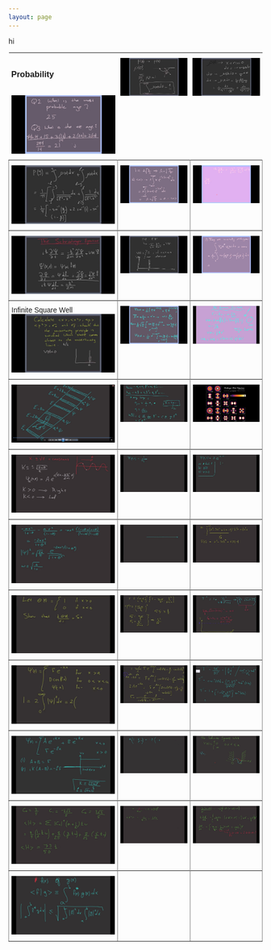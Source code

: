 ```yaml
---
layout: page
---
```





hi


<style type="text/css">
.tg  {border-collapse:collapse;border-spacing:0;}
.tg td{border-color:black;border-style:solid;border-width:1px;font-family:Arial, sans-serif;font-size:14px;
  overflow:hidden;padding:10px 5px;word-break:normal;}
.tg th{border-color:black;border-style:solid;border-width:0px;font-family:Arial, sans-serif;font-size:14px;
  font-weight:normal;overflow:hidden;padding:10px 5px;word-break:normal;}
.tg .tg-0pky{border-color:inherit;text-align:left;vertical-align:top}
</style>
<table class="tg">
  <tr>
    <th class="tg-0pky"><h3>Probability</h3><br><a href="https://youtu.be/v4CH7CK00zk"><img src="/img/v1.jpg" alt="V1"></a></th>
    <th class="tg-0pky"><a href="https://www.youtube.com/watch?v=lEp2gLYJQMI"><img src="/img/v2.jpg" alt="V2"></a></th>
    <th class="tg-0pky"><a href="https://www.youtube.com/watch?v=4bRTKSWgluo"><img src="/img/v3.jpg" alt="V3"></a></th>
  </tr>
  <tr>
    
  </tr>
  <tr>
    <td class="tg-0pky"><a href="https://www.youtube.com/watch?v=khGwXSPbBdY"><img src="/img/v4.jpg" alt="V4"></a></td>
    <td class="tg-0pky"><a href="https://www.youtube.com/watch?v=3SZQstdxfb4"><img src="/img/v5.jpg" alt="V5"></a></td>
    <td class="tg-0pky"><a href="https://www.youtube.com/watch?v=GJZd0g-hu-Y"><img src="/img/v6.jpg" alt="V6"></a></td>
  </tr>
  <tr>
  
  </tr>
  <tr>
    <td class="tg-0pky"><a href="https://www.youtube.com/watch?v=EsqMOghM3KQ&t=1s"><img src="/img/v7.jpg" alt="V7"></a></td>
    <td class="tg-0pky"><a href="https://www.youtube.com/watch?v=7d_zRb4yjm8"><img src="/img/v8.jpg" alt="V8"></a></td>
    <td class="tg-0pky"><a href="https://www.youtube.com/watch?v=HBNRS48YD3k"><img src="/img/v9.jpg" alt="V9"></a></td>
  </tr>
  <tr>
  
  </tr>
  <tr>
    <td class="tg-0pky"><h>Infinite Square Well</h4><br><a href="https://www.youtube.com/watch?v=Q8G0pTJB0fI"><img src="/img/v10.jpg" alt="V10"></a></td>
    <td class="tg-0pky"><a href=""><img src="/img/v11.jpg" alt="V11"></a></td>
    <td class="tg-0pky"><a href=""><img src="/img/v12.jpg" alt="V12"></a></td>
  </tr>
  <tr>
  
  </tr>
  <tr>
    <td class="tg-0pky"><a href=""><img src="/img/v13.jpg" alt="V13"></a></td>
    <td class="tg-0pky"><a href=""><img src="/img/v14.jpg" alt="V14"></a></td>
    <td class="tg-0pky"><a href=""><img src="/img/v15.jpg" alt="V15"></a></td>
  </tr>
  <tr>
  
  </tr>
  <tr>
    <td class="tg-0pky"><a href=""><img src="/img/v16.jpg" alt="V16"></a></td>
    <td class="tg-0pky"><a href=""><img src="/img/v17.jpg" alt="V17"></a></td>
    <td class="tg-0pky"><a href=""><img src="/img/v18.jpg" alt="V18"></a></td>
  </tr>
  <tr>
  
  </tr>
  <tr>
    <td class="tg-0pky"><a href=""><img src="/img/v19.jpg" alt="V19"></a></td>
    <td class="tg-0pky"><a href=""><img src="/img/v20.jpg" alt="V20"></a></td>
    <td class="tg-0pky"><a href=""><img src="/img/v21.jpg" alt="V21"></a></td>
  </tr>
  <tr>
  
  </tr>
  <tr>
    <td class="tg-0pky"><a href=""><img src="/img/v22.jpg" alt="V22"></a></td>
    <td class="tg-0pky"><a href=""><img src="/img/v23.jpg" alt="V23"></a></td>
    <td class="tg-0pky"><a href=""><img src="/img/v24.jpg" alt="V24"></a></td>
  </tr>
  <tr>
  
  </tr>
  <tr>
    <td class="tg-0pky"><a href=""><img src="/img/v25.jpg" alt="V25"></a></td>
    <td class="tg-0pky"><a href=""><img src="/img/v26.jpg" alt="V26"></a></td>
    <td class="tg-0pky"><a href=""><img src="/img/v27.jpg" alt="V27"></a></td>
  </tr>
  <tr>
  
  </tr>
  <tr>
    <td class="tg-0pky"><a href=""><img src="/img/v28.jpg" alt="V28"></a></td>
    <td class="tg-0pky"><a href=""><img src="/img/v29.jpg" alt="V29"></a></td>
    <td class="tg-0pky"><a href=""><img src="/img/v30.jpg" alt="V30"></a></td>
  </tr>
  <tr>
  
  </tr>
  <tr>
    <td class="tg-0pky"><a href=""><img src="/img/v31.jpg" alt="V31"></a></td>
    <td class="tg-0pky"><a href=""><img src="/img/v32.jpg" alt="V32"></a></td>
    <td class="tg-0pky"><a href=""><img src="/img/v33.jpg" alt="V33"></a></td>
  </tr>
  <tr>
  
  </tr>
  <tr>
    <td class="tg-0pky"><a href=""><img src="/img/v34.jpg" alt="V34"></a></td>
    <td class="tg-0pky"></td>
    <td class="tg-0pky"></td>
  </tr>
</table>


